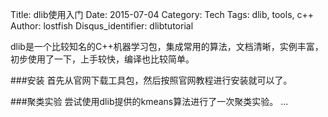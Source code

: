 Title: dlib使用入门
Date: 2015-07-04
Category: Tech 
Tags: dlib, tools, c++
Author: lostfish
Disqus_identifier: dlibtutorial
 
dlib是一个比较知名的C++机器学习包，集成常用的算法，文档清晰，实例丰富，初步使用了一下，上手较快，编译也比较简单。

###安装
首先从官网下载工具包，然后按照官网教程进行安装就可以了。

###聚类实验
尝试使用dlib提供的kmeans算法进行了一次聚类实验。
...
